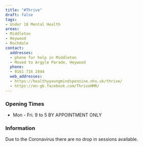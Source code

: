 ```yaml
---
title: "#Thrive"
draft: false
tags:
- Under 18 Mental Health
areas:
- Middleton
- Heywood
- Rochdale
contact:
  addresses:
  - phone for help in Middleton
  - Moved to Argyle Parade, Heywood
  phone:
  - 0161 716 2844
  web_addresses:
  - https://healthyyoungmindspennine.nhs.uk/thrive/
  - https://en-gb.facebook.com/ThriveHMR/
---
```


### Opening Times
* Mon - Fri.  9 to 5 BY APPOINTMENT ONLY

### Information
Due to the Coronavirus there are no drop in sessions available.

